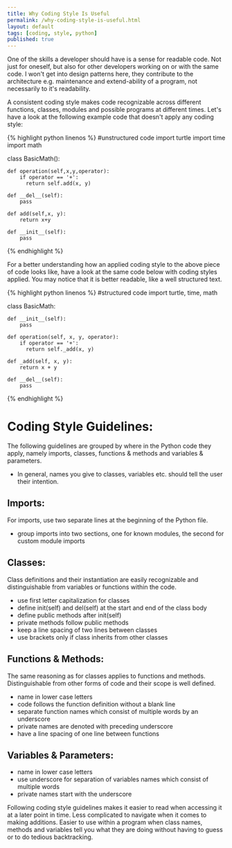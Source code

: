 ```yaml
---
title: Why Coding Style Is Useful
permalink: /why-coding-style-is-useful.html
layout: default
tags: [coding, style, python]
published: true
---
```

One of the skills a developer should have is a sense for readable code. Not just for oneself, but also for other developers working on or with the same code. I won't get into design patterns here, they contribute to the architecture e.g. maintenance and extend-ability of a program, not necessarily to it's readability.

A consistent coding style makes code recognizable across different functions, classes, modules and possible programs at different times. Let's have a look at the following example code that doesn't apply any coding style:

{% highlight python linenos %}
#unstructured code
import turtle
import time
import math

class BasicMath():

    def operation(self,x,y,operator):
        if operator == '+':
          return self.add(x, y)

    def __del__(self):
        pass

    def add(self,x, y):
        return x+y

    def __init__(self):
        pass

{% endhighlight %}

For a better understanding how an applied coding style to the above piece of code looks like, have a look at the same code below with coding styles applied. You may notice that it is better readable, like a well structured text.

{% highlight python linenos %}
#structured code
import turtle, time, math

class BasicMath:

    def __init__(self):
        pass

    def operation(self, x, y, operator):
        if operator == '+':
          return self._add(x, y)

    def _add(self, x, y):
        return x + y

    def __del__(self):
        pass

{% endhighlight %}


# Coding Style Guidelines:
The following guidelines are grouped by where in the Python code they apply, namely imports, classes, functions & methods and variables & parameters.
* In general, names you give to classes, variables etc. should tell the user their intention.

## Imports:
For imports, use two separate lines at the beginning of the Python file.
* group imports into two sections, one for known modules, the second for custom module imports

## Classes:
Class definitions and their instantiation are easily recognizable and distinguishable from variables or functions within the code.
* use first letter capitalization for classes
* define init(self) and del(self) at the start and end of the class body
* define public methods after init(self)
* private methods follow public methods
* keep a line spacing of two lines between classes
* use brackets only if class inherits from other classes

## Functions & Methods:
The same reasoning as for classes applies to functions and methods. Distinguishable from other forms of code and their scope is well defined.
* name in lower case letters
* code follows the function definition without a blank line
* separate function names which consist of multiple words by an underscore
* private names are denoted with preceding underscore
* have a line spacing of one line between functions

## Variables & Parameters:
* name in lower case letters
* use underscore for separation of variables names which consist of multiple words
* private names start with the underscore

Following coding style guidelines makes it easier to read when accessing it at a later point in time. Less complicated to navigate when it comes to making additions. Easier to use within a program when class names, methods and variables tell you what they are doing without having to guess or to do tedious backtracking.
